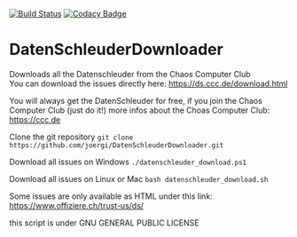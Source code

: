 [![Build Status](https://travis-ci.org/joergi/DatenSchleuderDownloader.svg?branch=master)](https://travis-ci.org/joergi/DatenSchleuderDownloader) [![Codacy Badge](https://api.codacy.com/project/badge/Grade/77e76e0202124c6aa34d35aeae27e3e1)](https://www.codacy.com/app/joergi/DatenSchleuderDownloader?utm_source=github.com&utm_medium=referral&utm_content=joergi/DatenSchleuderDownloader&utm_campaign=badger)
# DatenSchleuderDownloader
Downloads all the Datenschleuder from the Chaos Computer Club     
You can download the issues directly here: https://ds.ccc.de/download.html


You will always get the DatenSchleuder for free, if you join the Chaos Computer Club (just do it!) 
more infos about the Choas Computer Club: https://ccc.de

Clone the git repository
  `git clone https://github.com/joergi/DatenSchleuderDownloader.git`
  
Download all issues on Windows
  `./datenschleuder_download.ps1`

Download all issues on Linux or Mac
  `bash datenschleuder_download.sh`


Some issues are only available as HTML under this link:
https://www.offiziere.ch/trust-us/ds/

this script is under GNU GENERAL PUBLIC LICENSE 
